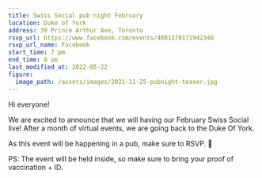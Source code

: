 ```yaml
---
title: Swiss Social pub night February
location: Duke of York
address: 39 Prince Arthur Ave, Toronto
rsvp_url: https://www.facebook.com/events/4881378171942340
rsvp_url_name: Facebook
start_time: 7 pm
end_time: 8 pm
last_modified_at: 2022-05-22
figure:
  image_path: /assets/images/2021-11-25-pubnight-teaser.jpg
---
```


Hi everyone!

We are excited to announce that we will having our February Swiss Social live!
After a month of virtual events, we are going back to the Duke Of York.

As this event will be happening in a pub, make sure to RSVP.
:slightly_smiling_face:

PS: The event will be held inside, so make sure to bring your proof of
vaccination + ID.
